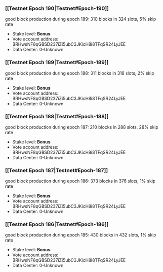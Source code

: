 ### [[Testnet Epoch 190|Testnet#Epoch-190]]
good block production during epoch 189: 310 blocks in 324 slots, 5% skip rate
* Stake level: **Bonus** 
* Vote account address: BRHwsNF8qGBSD237iZi5ubC3JKicH8i8TFqSR24LyJEE
* Data Center: 0-Unknown
### [[Testnet Epoch 189|Testnet#Epoch-189]]
good block production during epoch 188: 311 blocks in 316 slots, 2% skip rate
* Stake level: **Bonus** 
* Vote account address: BRHwsNF8qGBSD237iZi5ubC3JKicH8i8TFqSR24LyJEE
* Data Center: 0-Unknown
### [[Testnet Epoch 188|Testnet#Epoch-188]]
good block production during epoch 187: 210 blocks in 288 slots, 28% skip rate
* Stake level: **Bonus** 
* Vote account address: BRHwsNF8qGBSD237iZi5ubC3JKicH8i8TFqSR24LyJEE
* Data Center: 0-Unknown
### [[Testnet Epoch 187|Testnet#Epoch-187]]
good block production during epoch 186: 373 blocks in 376 slots, 1% skip rate
* Stake level: **Bonus** 
* Vote account address: BRHwsNF8qGBSD237iZi5ubC3JKicH8i8TFqSR24LyJEE
* Data Center: 0-Unknown
### [[Testnet Epoch 186|Testnet#Epoch-186]]
good block production during epoch 185: 430 blocks in 432 slots, 1% skip rate
* Stake level: **Bonus** 
* Vote account address: BRHwsNF8qGBSD237iZi5ubC3JKicH8i8TFqSR24LyJEE
* Data Center: 0-Unknown